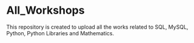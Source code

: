 # All_Workshops
This repository is created to upload all the works related to SQL, MySQL, Python, Python Libraries and Mathematics.
